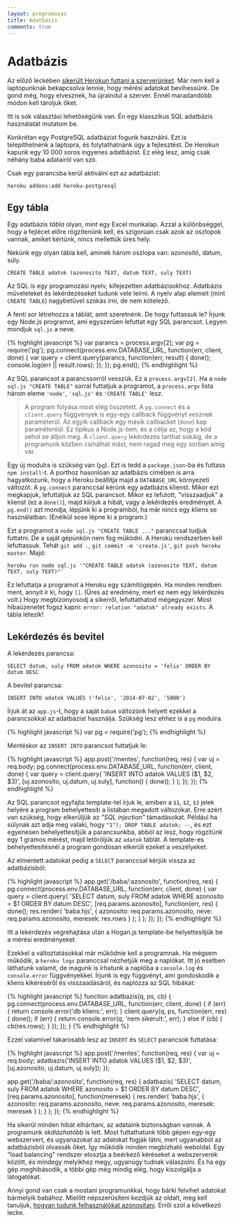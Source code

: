 ```yaml
---
layout: programozas
title: Adatbázis
comments: true
---
```


# Adatbázis

Az előző leckében [sikerült Herokun futtani a szerverünket](../5). Már nem kell a laptopunknak
bekapcsolva lennie, hogy mérési adatokat bevihessünk. De gond még, hogy elvesznek, ha újraindul a
szerver. Ennél maradandóbb módon kell tároljuk őket.

Itt is sok választási lehetőségünk van. Én egy klasszikus SQL adatbázis használatát mutatom be.

Konkrétan egy PostgreSQL adatbázist fogunk használni. Ezt is telepíthetnénk a laptopra, és folytathatnánk
úgy a fejlesztést. De Herokun kapunk egy 10 000 soros ingyenes adatbázist. Ez elég lesz, amíg csak
néhány baba adatairól van szó.

Csak egy parancsba kerül aktiválni ezt az adatbázist:

    heroku addons:add heroku-postgresql

## Egy tábla

Egy adatbázis _tábla_ olyan, mint egy Excel munkalap. Azzal a különbséggel, hogy a fejlécet előre
rögzítenünk kell, és szigorúan csak azok az oszlopok vannak, amiket kértünk, nincs mellettük üres hely.

Nekünk egy olyan tábla kell, aminek három oszlopa van: azonosító, dátum, súly.

    CREATE TABLE adatok (azonosito TEXT, datum TEXT, suly TEXT)

Az SQL is egy programozási nyelv, kifejezetten adatbázisokhoz. Adatbázis műveleteket és lekérdezéseket
tudunk vele leírni. A nyelv alap elemeit (mint `CREATE TABLE`) nagybetűvel szokás írni, de nem
kötelező.

A fenti sor létrehozza a táblát, amit szeretnénk. De hogy futtassuk le?
Írjunk egy Node.js programot, ami egyszerűen lefuttat egy SQL parancsot. Legyen mondjuk `sql.js` a neve.

{% highlight javascript %}
var parancs = process.argv[2];
var pg = require('pg');
pg.connect(process.env.DATABASE_URL, function(err, client, done) {
  var query = client.query(parancs, function(err, result) {
    done();
    console.log(err || result.rows);
  });
});
pg.end();
{% endhighlight %}

Az SQL parancsot a parancssorról vesszük. Ez a `process.argv[2]`.
Ha a `node sql.js "CREATE TABLE"` sorral futtatjuk a programot, a `process.argv` lista
három eleme `'node'`, `'sql.js'` és `'CREATE TABLE'` lesz.

> A program folyása most elég összetett. A `pg.connect` és a `client.query` függvények is egy-egy
callback függvényt vesznek paraméterül. Az egyik callback egy másik callbacket (`done`) kap paraméteréül.
Ez tipikus a Node.js-ben, és a célja az, hogy a kód sehol se álljon meg. A `client.query` lekérdezés
tarthat sokáig, de a programunk közben csinálhat mást, nem ragad meg egy sorban amíg vár.

Egy új modulra is szükség van (`pg`). Ezt is tedd a `package.json`-ba és futtass `npm install`-t.
A porthoz hasonlóan az adatbázis címében is arra hagyatkozunk, hogy a Heroku beállítja majd a
`DATABASE_URL` környezeti változót. A `pg.connect` paranccsal kérünk egy adatbázis klienst.
Mikor ezt megkapjuk, lefuttatjuk az SQL parancsot. Mikor ez lefutott, "visszaadjuk" a klienst (ez a `done()`),
majd kiírjuk a hibát, vagy a lekérdezés eredményét.
A `pg.end()` azt mondja, lépjünk ki a programból, ha már nincs egy kliens se használatban. (Enélkül sose lépne ki a program.)

Ezt a programot a `node sql.js "CREATE TABLE ..."` paranccsal tudjuk futtatni. De a saját gépünkön nem fog működni.
A Heroku rendszerben kell lefuttassuk. Tehát `git add .`, `git commit -m 'create.js'`, `git push heroku master`.
Majd:

    heroku run node sql.js '"CREATE TABLE adatok (azonosito TEXT, datum TEXT, suly TEXT)"'

Ez lefuttatja a programot a Heroku egy számítógépén. Ha minden rendben ment, annyit ír ki, hogy `[]`.
(Üres az eredmény, mert ez nem egy lekérdezés volt.) Hogy megbizonyosodj a sikerről, lefuttathatod mégegyszer.
Most hibaüzenetet fogsz kapni: `error: relation "adatok" already exists`. A tábla létezik!

## Lekérdezés és bevitel

A lekérdezés parancsa:

    SELECT datum, suly FROM adatok WHERE azonosito = 'felix' ORDER BY datum DESC

A bevitel parancsa:

    INSERT INTO adatok VALUES ('felix', '2014-07-02', '5000')

Írjuk át az `app.js`-t, hogy a saját `babak` változónk helyett ezekkel a parancsokkal az adatbázist használja.
Szükség lesz ehhez is a `pg` modulra.

{% highlight javascript %}
var pg = require('pg');
{% endhighlight %}

Mentéskor az `INSERT INTO` parancsot futtatjuk le:

{% highlight javascript %}
app.post('/mentes', function(req, res) {
  var uj = req.body;
  pg.connect(process.env.DATABASE_URL, function(err, client, done) {
    var query = client.query(
      'INSERT INTO adatok VALUES ($1, $2, $3)',
      [uj.azonosito, uj.datum, uj.suly],
      function() { done(); }
    );
  });
});
{% endhighlight %}

Az SQL parancsot egyfajta template-tel írjuk le, amiben a `$1`, `$2`, `$3` jelek helyére a program behelyettesíti
a listában megadott változókat. Erre azért van szükség, hogy elkerüljük az _"SQL injection"_ támadásokat.
Például ha súlynak azt adja meg valaki, hogy `"1"); DROP TABLE adatok; --`, és ezt egyenesen behelyettesítjük a
parancsunkba, abból az lesz, hogy rögzítünk egy 1 gramos mérést, majd letöröljük az `adatok` táblát.
A template-es behelyettesítésnél a program gondosan elkerüli ezeket a veszélyeket.

Az elmentett adatokat pedig a `SELECT` paranccsal kérjük vissza az adatbázisból:

{% highlight javascript %}
app.get('/baba/:azonosito', function(req, res) {
  pg.connect(process.env.DATABASE_URL, function(err, client, done) {
    var query = client.query(
      'SELECT datum, suly FROM adatok WHERE azonosito = $1 ORDER BY datum DESC',
      [req.params.azonosito],
      function(err, res) {
        done();
        res.render(
          'baba.hjs',
          { azonosito: req.params.azonosito, neve: req.params.azonosito, meresek: res.rows }
        );
      }
    );
  });
});
{% endhighlight %}

Itt a lekérdezés végrehajtása után a Hogan.js template-be helyettesítjük be a mérési eredményeket.

Ezekkel a változtatásokkal már működnie kell a programnak. Ha mégsem működik, a `heroku logs` paranccsal nézhetjük meg
a naplókat. Itt jó esetben láthatunk valamit, de magunk is írhatunk a naplóba a `console.log` és `console.error` függvényekkel.
Írjunk is egy függvényt, ami gondoskodik a kliens kikéréséről és visszaadásáról, és naplózza az SQL hibákat:

{% highlight javascript %}
function adatbazis(q, ps, cb) {
  pg.connect(process.env.DATABASE_URL, function(err, client, done) {
    if (err) {
      return console.error('db kliens:', err);
    }
    client.query(q, ps, function(err, res) {
      done();
      if (err) {
        return console.error(q, 'nem sikerult:', err);
      } else if (cb) {
        cb(res.rows);
      }
    });
  });
}
{% endhighlight %}

Ezzel valamivel takarosabb lesz az `INSERT` és `SELECT` parancsok futtatása:

{% highlight javascript %}
app.post('/mentes', function(req, res) {
  var uj = req.body;
  adatbazis('INSERT INTO adatok VALUES ($1, $2, $3)', [uj.azonosito, uj.datum, uj.suly]);
});

app.get('/baba/:azonosito', function(req, res) {
  adatbazis(
    'SELECT datum, suly FROM adatok WHERE azonosito = $1 ORDER BY datum DESC',
    [req.params.azonosito],
    function(meresek) {
      res.render(
        'baba.hjs',
        { azonosito: req.params.azonosito, neve: req.params.azonosito, meresek: meresek }
      );
    }
  );
});
{% endhighlight %}

Ha sikerül minden hibát elhárítani, az adataink biztonságban vannak.
A programunk _skálázhatóbb_ is lett. Most futtathatunk több gépen egy-egy webszervert, és ugyanazokat az adatokat
fogják látni, mert ugyanabból az adatbázisból olvassák őket. Így működik minden megbízható weboldal. Egy "load balancing"
rendszer elosztja a beérkező kéréseket a webszerverek között, és mindegy melyikhez megy, ugyanúgy tudnak válaszolni.
És ha egy gép meghibásodik, a többi gép még mindig elég, hogy kiszolgálja a látogatókat.

Annyi gond van csak a mostani programunkkal, hogy bárki felvihet adatokat bármelyik babához.
Mielőtt népszerűsíteni kezdjük az oldalt, meg kell tanuljuk, [hogyan tudunk felhasználókat azonosítani](../7).
Erről szól a következő lecke.
